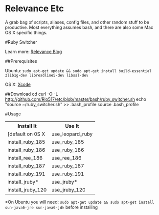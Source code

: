 # Relevance Etc

A grab bag of scripts, aliases, config files, and other random stuff to be productive.  Most everything assumes bash, and there are also some Mac OS X specific things.

#Ruby Switcher

Learn more: [Relevance Blog](http://blog.thinkrelevance.com/2009/7/29/ruby-switcher-working-with-multiple-ruby-versions-has-never-been-this-easy)

##Prerequisites

Ubuntu: `sudo apt-get update && sudo apt-get install build-essential zlib1g-dev libreadline5-dev libssl-dev`

OS X: [Xcode](http://developer.apple.com/technology/Xcode.html)

##Download
    cd
    curl -O -L http://github.com/Rio517/etc/blob/master/bash/ruby_switcher.sh
    echo "source ~/ruby_switcher.sh" >> .bash_profile
    source .bash_profile

#Usage

<table>
  <tr>
    <th>Install It</th>
    <th>Use It</th>
  </tr>
  <tr>
    <td>[default on 0S X</td>
    <td>use_leopard_ruby</td>
  </tr>
  <tr>
    <td>install_ruby_185</td>
    <td>use_ruby_185</td>
  </tr>
  <tr>
    <td>install_ruby_186</td>
    <td>use_ruby_186</td>
  </tr>
  <tr>
    <td>install_ree_186</td>
    <td>use_ree_186</td>
  </tr>
  <tr>
    <td>install_ruby_187</td>
    <td>use_ruby_187</td>
  </tr>
  <tr>
    <td>install_ruby_191</td>
    <td>use_ruby_191</td>
  </tr>
  <tr>
    <td>install_jruby*</td>
    <td>use_jruby*</td>
  </tr>
  <tr>
    <td>install_jruby_120</td>
    <td>use_jruby_120</td>
  </tr>
</table>


*On Ubuntu you will need: `sudo apt-get update && sudo apt-get install sun-java6-jre sun-java6-jdk` before installing
